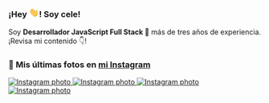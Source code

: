 <h3>¡Hey <img src="https://raw.githubusercontent.com/ABSphreak/ABSphreak/master/gifs/Hi.gif" width="20px" decondig="async">! Soy cele!</h3>

<p>Soy <strong>Desarrollador JavaScript Full Stack 🚀</strong> más de tres años de experiencia.<br />¡Revisa mi contenido 👇!</p>

### 📸 Mis últimas fotos en [mi Instagram](https://instagram.com/cele)


<a href='https://instagram.com/p/C1UpuSGLQiG' target='_blank'>
  <img width='20%' src='https://instagram.flju1-1.fna.fbcdn.net/v/t51.29350-15/412513918_1325803934584302_4400498733289087214_n.jpg?stp=dst-jpg_e15&_nc_ht=instagram.flju1-1.fna.fbcdn.net&_nc_cat=106&_nc_ohc=fISFlr4wcv8AX_B-iv-&edm=APU89FABAAAA&ccb=7-5&oh=00_AfAO9jKB_RBczt49PU7WI3J4eiXDOfwbChEurahpvg_IDg&oe=65F0459D&_nc_sid=bc0c2c' alt='Instagram photo' />
</a>
<a href='https://instagram.com/p/CzMY3lzxgmx' target='_blank'>
  <img width='20%' src='https://instagram.flju1-1.fna.fbcdn.net/v/t51.29350-15/398916226_819142863293745_2426123683154743297_n.webp?stp=dst-jpg_e35&_nc_ht=instagram.flju1-1.fna.fbcdn.net&_nc_cat=109&_nc_ohc=OagqHPQ3D_cAX8fJa48&edm=APU89FABAAAA&ccb=7-5&oh=00_AfBe4TXG4NlM7n-WcP_p3C4vP2U4b3p4zSEEyH_1SY_Ukg&oe=65EFD40C&_nc_sid=bc0c2c' alt='Instagram photo' />
</a>
<a href='https://instagram.com/p/CygbQv4uqxM' target='_blank'>
  <img width='20%' src='https://instagram.flju1-1.fna.fbcdn.net/v/t51.29350-15/391525959_236593062741789_5868561716480810596_n.webp?stp=dst-jpg_e35&_nc_ht=instagram.flju1-1.fna.fbcdn.net&_nc_cat=109&_nc_ohc=wpClTH182ocAX_9DVP-&edm=APU89FABAAAA&ccb=7-5&oh=00_AfCq-sjN3_safOSTaAkAb4FJzvptRcBKuRLkxCr9TVL_ZA&oe=65EFDA48&_nc_sid=bc0c2c' alt='Instagram photo' />
</a>
<a href='https://instagram.com/p/CxTmOF6vN8M' target='_blank'>
  <img width='20%' src='https://instagram.flju1-1.fna.fbcdn.net/v/t51.29350-15/378565944_323878180141713_8920720304536029091_n.jpg?stp=dst-jpg_e15&_nc_ht=instagram.flju1-1.fna.fbcdn.net&_nc_cat=109&_nc_ohc=wPPPNZD00pYAX9tJ5Pl&edm=APU89FABAAAA&ccb=7-5&oh=00_AfCuTFH30pcMcc4C5WEgHV0hmcmPbNAxcOKZhPgB6jQP3w&oe=65F00C52&_nc_sid=bc0c2c' alt='Instagram photo' />
</a>
